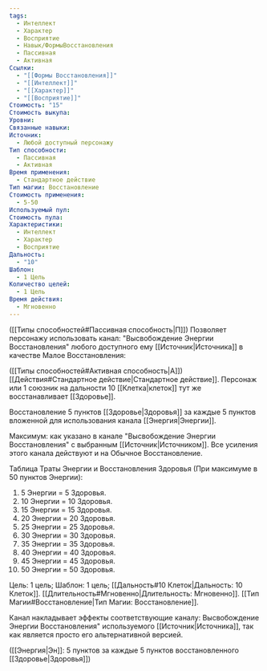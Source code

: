 ```yaml
---
tags:
  - Интеллект
  - Характер
  - Восприятие
  - Навык/ФормыВосстановления
  - Пассивная
  - Активная
Ссылки:
  - "[[Формы Восстановления]]"
  - "[[Интеллект]]"
  - "[[Характер]]"
  - "[[Восприятие]]"
Стоимость: "15"
Стоимость выкупа: 
Уровни: 
Связанные навыки: 
Источник:
  - Любой доступный персонажу
Тип способности:
  - Пассивная
  - Активная
Время применения:
  - Стандартное действие
Тип магии: Восстановление
Стоимость применения:
  - 5-50
Используемый пул: 
Стоимость пула: 
Характеристики:
  - Интеллект
  - Характер
  - Восприятие
Дальность:
  - "10"
Шаблон:
  - 1 Цель
Количество целей:
  - 1 Цель
Время действия:
  - Мгновенно
---
```

([[Типы способностей#Пассивная способность|П]]) Позволяет персонажу использовать канал: "Высвобождение Энергии Восстановления" любого доступного ему [[Источник|Источника]] в качестве Малое Восстановления:

([[Типы способностей#Активная способность|А]]) [[Действия#Стандартное действие|Стандартное действие]]. Персонаж или 1 союзник на дальности 10 [[Клетка|клеток]] тут же восстанавливает [[Здоровье]].

Восстановление 5 пунктов [[Здоровье|Здоровья]] за каждые 5 пунктов вложенной для использования канала [[Энергия|Энергии]]. 

Максимум: как указано в канале "Высвобождение Энергии Восстановления" с выбранным [[Источник|Источником]]. Все усиления этого канала действуют и на Обычное Восстановление.

Таблица Траты Энергии и Восстановления Здоровья
(При максимуме в 50 пунктов Энергии):

1. 5 Энергии = 5 Здоровья.
2. 10 Энергии = 10 Здоровья.
3. 15 Энергии = 15 Здоровья. 
4. 20 Энергии = 20 Здоровья.
5. 25 Энергии = 25 Здоровья.
6. 30 Энергии = 30 Здоровья.
7. 35 Энергии = 35 Здоровья.
8. 40 Энергии = 40 Здоровья.
9. 45 Энергии = 45 Здоровья.
10. 50 Энергии = 50 Здоровья. 

Цель: 1 цель; Шаблон: 1 цель; [[Дальность#10 Клеток|Дальность: 10 Клеток]]. [[Длительность#Мгновенно|Длительность: Мгновенно]]. [[Тип Магии#Восстановление|Тип Магии: Восстановление]].

Канал накладывает эффекты соответствующие каналу: Высвобождение Энергии Восстановления" используемого [[Источник|Источника]], так как является просто его альтернативной версией.

([[Энергия|Эн]]: 5 пунктов за каждые 5 пунктов восстановленного [[Здоровье|Здоровья]])